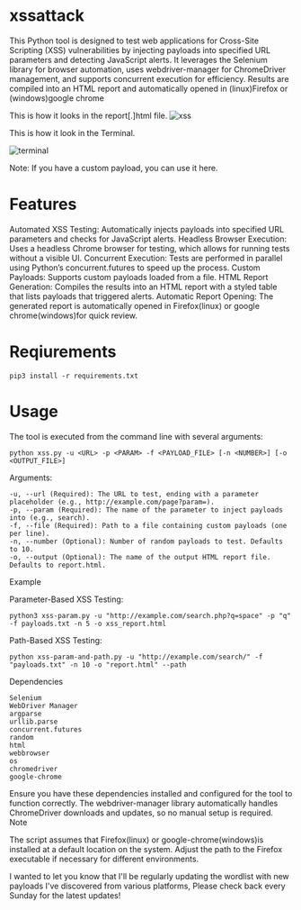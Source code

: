 # xssattack

This Python tool is designed to test web applications for Cross-Site Scripting (XSS) vulnerabilities by injecting payloads into specified URL parameters and detecting JavaScript alerts. It leverages the Selenium library for browser automation, uses webdriver-manager for ChromeDriver management, and supports concurrent execution for efficiency. Results are compiled into an HTML report and automatically opened in (linux)Firefox or (windows)google chrome

This is how it looks in the report[.]html file.
![xss](https://github.com/user-attachments/assets/495f36f8-01fe-434e-a01f-3a822c0c2dd0)

This is how it look in the Terminal.

![terminal](https://github.com/user-attachments/assets/c696b69d-6a34-45cd-a5ba-b6daa3d9f2d2)

Note: If you have a custom payload, you can use it here.

# Features

Automated XSS Testing: Automatically injects payloads into specified URL parameters and checks for JavaScript alerts.
Headless Browser Execution: Uses a headless Chrome browser for testing, which allows for running tests without a visible UI.
Concurrent Execution: Tests are performed in parallel using Python’s concurrent.futures to speed up the process.
Custom Payloads: Supports custom payloads loaded from a file.
HTML Report Generation: Compiles the results into an HTML report with a styled table that lists payloads that triggered alerts.
Automatic Report Opening: The generated report is automatically opened in Firefox(linux) or google chrome(windows)for quick review.

# Reqiurements

    pip3 install -r requirements.txt

# Usage

The tool is executed from the command line with several arguments:

    python xss.py -u <URL> -p <PARAM> -f <PAYLOAD_FILE> [-n <NUMBER>] [-o <OUTPUT_FILE>]
Arguments:

    -u, --url (Required): The URL to test, ending with a parameter placeholder (e.g., http://example.com/page?param=).
    -p, --param (Required): The name of the parameter to inject payloads into (e.g., search).
    -f, --file (Required): Path to a file containing custom payloads (one per line).
    -n, --number (Optional): Number of random payloads to test. Defaults to 10.
    -o, --output (Optional): The name of the output HTML report file. Defaults to report.html.

Example

 Parameter-Based XSS Testing:
 
    python3 xss-param.py -u "http://example.com/search.php?q=space" -p "q" -f payloads.txt -n 5 -o xss_report.html

 Path-Based XSS Testing:
 
    python xss-param-and-path.py -u "http://example.com/search/" -f "payloads.txt" -n 10 -o "report.html" --path


Dependencies

    Selenium
    WebDriver Manager
    argparse
    urllib.parse
    concurrent.futures
    random
    html
    webbrowser
    os
    chromedriver
    google-chrome

Ensure you have these dependencies installed and configured for the tool to function correctly. The webdriver-manager library automatically handles ChromeDriver downloads and updates, so no manual setup is required.
Note

The script assumes that Firefox(linux) or google-chrome(windows)is installed at a default location on the system. Adjust the path to the Firefox executable if necessary for different environments.

I wanted to let you know that I'll be regularly updating the wordlist with new payloads I've discovered from various platforms, Please check back every Sunday for the latest updates!
